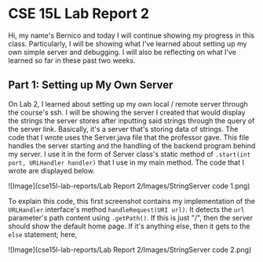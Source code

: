 # CSE 15L Lab Report 2

Hi, my name's Bernico and today I will continue showing my progress in this class. Particularly, I will be showing what I've learned about setting up my own simple server and debugging. I will also be reflecting on what I've learned so far in these past two weeks.

## Part 1: Setting up My Own Server

On Lab 2, I learned about setting up my own local / remote server through the course's ssh. I will be showing the server I created that would display the strings the server stores after inputting said strings through the query of the server link. Basically, it's a server that's storing data of strings. The code that I wrote uses the Server.java file that the professor gave. This file handles the server starting and the handling of the backend program behind my server. I use it in the form of Server class's static method of `.start(int port, URLHandler handler)` that I use in my main method. The code that I wrote are displayed below.

![Image](cse15l-lab-reports/Lab Report 2/Images/StringServer code 1.png)

To explain this code, this first screenshot contains my implementation of the `URLHandler` interface's method `handleRequest(URI url)`. It detects the `url` parameter's path content using `.getPath()`. If this is just "/", then the server should show the default home page. If it's anything else, then it gets to the `else` statement; here, 

![Image](cse15l-lab-reports/Lab Report 2/Images/StringServer code 2.png)
